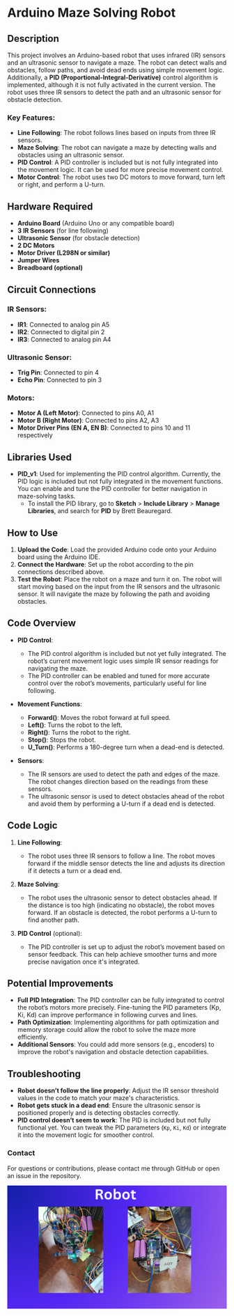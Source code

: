 # Arduino Maze Solving Robot

## Description

This project involves an Arduino-based robot that uses infrared (IR) sensors and an ultrasonic sensor to navigate a maze. The robot can detect walls and obstacles, follow paths, and avoid dead ends using simple movement logic. Additionally, a **PID (Proportional-Integral-Derivative)** control algorithm is implemented, although it is not fully activated in the current version. The robot uses three IR sensors to detect the path and an ultrasonic sensor for obstacle detection.

### Key Features:
- **Line Following**: The robot follows lines based on inputs from three IR sensors.
- **Maze Solving**: The robot can navigate a maze by detecting walls and obstacles using an ultrasonic sensor.
- **PID Control**: A PID controller is included but is not fully integrated into the movement logic. It can be used for more precise movement control.
- **Motor Control**: The robot uses two DC motors to move forward, turn left or right, and perform a U-turn.

## Hardware Required

- **Arduino Board** (Arduino Uno or any compatible board)
- **3 IR Sensors** (for line following)
- **Ultrasonic Sensor** (for obstacle detection)
- **2 DC Motors**
- **Motor Driver (L298N or similar)**
- **Jumper Wires**
- **Breadboard (optional)**

## Circuit Connections

### IR Sensors:
- **IR1**: Connected to analog pin A5
- **IR2**: Connected to digital pin 2
- **IR3**: Connected to analog pin A4

### Ultrasonic Sensor:
- **Trig Pin**: Connected to pin 4
- **Echo Pin**: Connected to pin 3

### Motors:
- **Motor A (Left Motor)**: Connected to pins A0, A1
- **Motor B (Right Motor)**: Connected to pins A2, A3
- **Motor Driver Pins (EN A, EN B)**: Connected to pins 10 and 11 respectively

## Libraries Used

- **PID_v1**: Used for implementing the PID control algorithm. Currently, the PID logic is included but not fully integrated in the movement functions. You can enable and tune the PID controller for better navigation in maze-solving tasks.
  - To install the PID library, go to **Sketch** > **Include Library** > **Manage Libraries**, and search for **PID** by Brett Beauregard.

## How to Use

1. **Upload the Code**: Load the provided Arduino code onto your Arduino board using the Arduino IDE.
2. **Connect the Hardware**: Set up the robot according to the pin connections described above.
3. **Test the Robot**: Place the robot on a maze and turn it on. The robot will start moving based on the input from the IR sensors and the ultrasonic sensor. It will navigate the maze by following the path and avoiding obstacles.

## Code Overview

- **PID Control**: 
  - The PID control algorithm is included but not yet fully integrated. The robot’s current movement logic uses simple IR sensor readings for navigating the maze.
  - The PID controller can be enabled and tuned for more accurate control over the robot’s movements, particularly useful for line following.

- **Movement Functions**:
  - **Forward()**: Moves the robot forward at full speed.
  - **Left()**: Turns the robot to the left.
  - **Right()**: Turns the robot to the right.
  - **Stop()**: Stops the robot.
  - **U_Turn()**: Performs a 180-degree turn when a dead-end is detected.

- **Sensors**:
  - The IR sensors are used to detect the path and edges of the maze. The robot changes direction based on the readings from these sensors.
  - The ultrasonic sensor is used to detect obstacles ahead of the robot and avoid them by performing a U-turn if a dead end is detected.

## Code Logic

1. **Line Following**:
   - The robot uses three IR sensors to follow a line. The robot moves forward if the middle sensor detects the line and adjusts its direction if it detects a turn or a dead end.
   
2. **Maze Solving**:
   - The robot uses the ultrasonic sensor to detect obstacles ahead. If the distance is too high (indicating no obstacle), the robot moves forward. If an obstacle is detected, the robot performs a U-turn to find another path.

3. **PID Control** (optional):
   - The PID controller is set up to adjust the robot’s movement based on sensor feedback. This can help achieve smoother turns and more precise navigation once it's integrated.

## Potential Improvements

- **Full PID Integration**: The PID controller can be fully integrated to control the robot’s motors more precisely. Fine-tuning the PID parameters (Kp, Ki, Kd) can improve performance in following curves and lines.
- **Path Optimization**: Implementing algorithms for path optimization and memory storage could allow the robot to solve the maze more efficiently.
- **Additional Sensors**: You could add more sensors (e.g., encoders) to improve the robot's navigation and obstacle detection capabilities.

## Troubleshooting

- **Robot doesn’t follow the line properly**: Adjust the IR sensor threshold values in the code to match your maze's characteristics.
- **Robot gets stuck in a dead end**: Ensure the ultrasonic sensor is positioned properly and is detecting obstacles correctly.
- **PID control doesn’t seem to work**: The PID is included but not fully functional yet. You can tweak the PID parameters (`Kp`, `Ki`, `Kd`) or integrate it into the movement logic for smoother control.

### Contact

For questions or contributions, please contact me through GitHub or open an issue in the repository.

![Robot Image](LineMazeRobot/robotimage.png)

